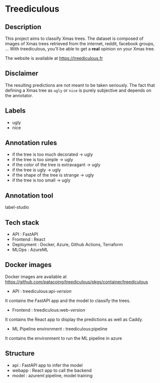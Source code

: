 # Treediculous

## Description

This project aims to classify Xmas trees. The dataset is composed of images
of Xmas trees retrieved from the internet, reddit, facebook groups, ...
With treediculous, you'll be able to get a **real** opinion on your Xmas tree.

The website is available at https://treediculous.fr

## Disclaimer

The resulting predictions are not meant to be taken seriously. The fact that defining
a Xmas tree as `ugly` or `nice` is purely subjective and depends on the annotator.

## Labels

- ugly
- nice

## Annotation rules

- if the tree is too much decorated → ugly
- if the tree is too simple → ugly
- if the color of the tree is extravagant → ugly
- if the tree is ugly → ugly
- if the shape of the tree is strange → ugly
- if the tree is too small → ugly

## Annotation tool

label-studio


## Tech stack

- API : FastAPI
- Frontend : React
- Deployment : Docker, Azure, Github Actions, Terraform
- MLOps : AzureML

## Docker images

Docker images are available at https://github.com/patacoing/treediculous/pkgs/container/treediculous

- API : treediculous:api-*version*

It contains the FastAPI app and the model to classify the trees.

- Frontend : treediculous:web-*version*

It contains the React app to display the predictions as well as Caddy.

- ML Pipeline environment : treediculous:pipeline

It contains the environment to run the ML pipeline in azure

## Structure

- api : FastAPI app to infer the model
- webapp : React app to call the backend
- model : azureml pipeline, model training